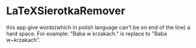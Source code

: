 # LaTeXSierotkaRemover
this app give words(which in polish language can't be on end of the line) a hard space. For example: "Baba w krzakach." is replace to "Baba w~krzakach".
